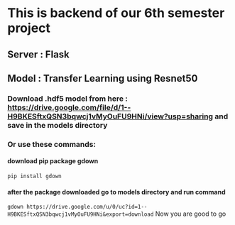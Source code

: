 # This is backend of our 6th semester project

## Server : Flask

## Model : Transfer Learning using Resnet50

### Download .hdf5 model from here : https://drive.google.com/file/d/1--H9BKESftxQSN3bqwcj1vMyOuFU9HNi/view?usp=sharing and save in the models directory

### Or use these commands:
#### download pip package gdown
`pip install gdown`
#### after the package downloaded go to models directory and run command
`gdown https://drive.google.com/u/0/uc?id=1--H9BKESftxQSN3bqwcj1vMyOuFU9HNi&export=download`
Now you are good to go
